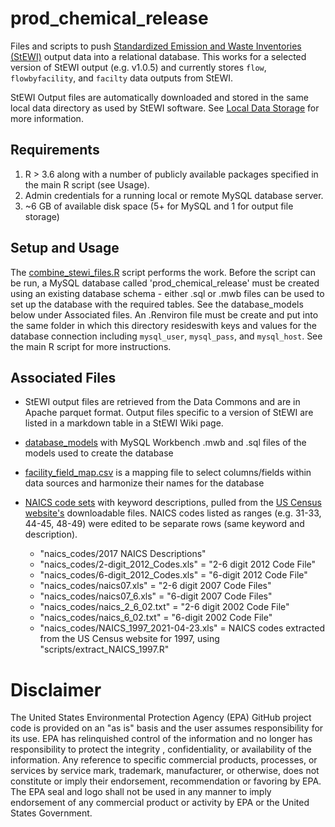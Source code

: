# prod_chemical_release

Files and scripts to push [Standardized Emission and Waste Inventories (StEWI)](https://github.com/USEPA/standardizedinventories) output data into a relational database. This works for a selected version of StEWI output (e.g. v1.0.5) and currently stores `flow`, `flowbyfacility`, and `facilty` data outputs from StEWI.

StEWI Output files are automatically downloaded and stored in the same local data directory as used by StEWI software. See [Local Data Storage](https://github.com/USEPA/standardizedinventories/wiki/Data-Storage#local-storage) for more information.

## Requirements
1. R > 3.6 along with a number of publicly available packages specified in the main R script (see Usage).
2. Admin credentials for a running local or remote MySQL database server.
3. ~6 GB of available disk space (5+ for MySQL and 1 for output file storage) 

## Setup and Usage
The [combine_stewi_files.R](scripts/combine_stewi_files.R) script performs the work. Before the script can be run, a MySQL database called 'prod_chemical_release' must be created using an existing database schema - either .sql or .mwb files can be used to set up the database with the required tables. See the database_models below under Associated files. An .Renviron file must be create and put into the same folder in which this directory resideswith keys and values for the database connection including `mysql_user`, `mysql_pass`, and `mysql_host`. See the main R script for more instructions.

## Associated Files
- StEWI output files are retrieved from the Data Commons and are in Apache parquet format. Output files specific to a version of StEWI are listed in a markdown table in a StEWI Wiki page. 

- [database_models](database_models/) with MySQL Workbench .mwb and .sql files of the models used to create the database

- [facility_field_map.csv](facility_field_map.csv) is a mapping file to select columns/fields within data sources and harmonize their names for the database

- [NAICS code sets](naics_codes) with keyword descriptions, pulled from the [US Census website's](https://www.census.gov/naics/?48967) downloadable files. NAICS codes listed as ranges (e.g. 31-33, 44-45, 48-49) were edited to be separate rows (same keyword and description).
  - "naics_codes/2017 NAICS Descriptions"
  - "naics_codes/2-digit_2012_Codes.xls" = "2-6 digit 2012 Code File"
  - "naics_codes/6-digit_2012_Codes.xls" = "6-digit 2012 Code File"
  - "naics_codes/naics07.xls" = "2-6 digit 2007 Code Files"
  - "naics_codes/naics07_6.xls" = "6-digit 2007 Code Files"
  - "naics_codes/naics_2_6_02.txt" = "2-6 digit 2002 Code File"
  - "naics_codes/naics_6_02.txt" = "6-digit 2002 Code File"
  - "naics_codes/NAICS_1997_2021-04-23.xls" = NAICS codes extracted from the US Census website for 1997, using "scripts/extract_NAICS_1997.R"


# Disclaimer
The United States Environmental Protection Agency (EPA) GitHub project code is provided on an "as is" basis and the user assumes responsibility for its use. EPA has relinquished control of the information and no longer has responsibility to protect the integrity , confidentiality, or availability of the information. Any reference to specific commercial products, processes, or services by service mark, trademark, manufacturer, or otherwise, does not constitute or imply their endorsement, recommendation or favoring by EPA. The EPA seal and logo shall not be used in any manner to imply endorsement of any commercial product or activity by EPA or the United States Government.
